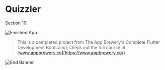 # Quizzler 

Section 10

![Finished App](https://github.com/londonappbrewery/Images/blob/master/quizzler-demo.gif)

>This is a completed project from The App Brewery's Complete Flutter Development Bootcamp, check out the full course at [www.appbrewery.co](https://www.appbrewery.co/)

![End Banner](https://github.com/londonappbrewery/Images/blob/master/readme-end-banner.png)
